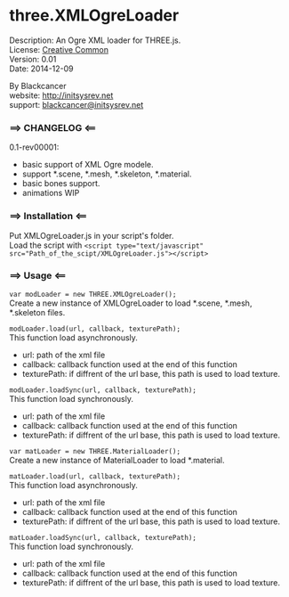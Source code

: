 three.XMLOgreLoader
==========

Description: An Ogre XML loader for THREE.js.  
License: [Creative Common](http://creativecommons.org/licenses/by/3.0/legalcode)  
Version: 0.01  
Date: 2014-12-09  

By Blackcancer  
website: http://initsysrev.net  
support: blackcancer@initsysrev.net

### ==> CHANGELOG <==
0.1-rev00001:  
-	basic support of XML Ogre modele.  
-	support *.scene, *.mesh, *.skeleton, *.material.  
-	basic bones support.  
-	animations WIP

### ==> Installation <==
Put XMLOgreLoader.js in your script's folder.  
Load the script with
`<script type="text/javascript" src="Path_of_the_scipt/XMLOgreLoader.js"></script>`

### ==> Usage <==
`var modLoader = new THREE.XMLOgreLoader();`  
Create a new instance of XMLOgreLoader to load *.scene, *.mesh, *.skeleton files.  

`modLoader.load(url, callback, texturePath);`  
This function load asynchronously.  
-	url: path of the xml file  
-	callback: callback function used at the end of this function  
-	texturePath: if diffrent of the url base, this path is used to load   texture.

`modLoader.loadSync(url, callback, texturePath);`  
This function load synchronously.  
-	url: path of the xml file  
-	callback: callback function used at the end of this function  
-	texturePath: if diffrent of the url base, this path is used to load texture.  
  
  
`var matLoader = new THREE.MaterialLoader();`  
Create a new instance of MaterialLoader to load *.material.  

`matLoader.load(url, callback, texturePath);`  
This function load asynchronously.  
-	url: path of the xml file  
-	callback: callback function used at the end of this function  
-	texturePath: if diffrent of the url base, this path is used to load   texture.

`matLoader.loadSync(url, callback, texturePath);`  
This function load synchronously.  
-	url: path of the xml file  
-	callback: callback function used at the end of this function  
-	texturePath: if diffrent of the url base, this path is used to load texture.  